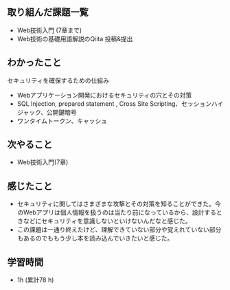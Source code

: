 ## 取り組んだ課題一覧

- Web技術入門 (7章まで)
- Web技術の基礎用語解説のQiita 投稿&提出

## わかったこと
セキュリティを確保するための仕組み
- Webアプリケーション開発におけるセキュリティの穴とその対策
- SQL Injection, prepared statement , Cross Site Scripting、セッションハイジャック、公開鍵暗号
- ワンタイムトークン、キャッシュ
　　
## 次やること
- Web技術入門(7章)

## 感じたこと
- セキュリティに関してはさまざまな攻撃とその対策を知ることができた。今のWebアプリは個人情報を扱うのは当たり前になっているから、設計するときなどにセキュリティを意識しないといけないんだなと感じた。
- この課題は一通り終えたけど、理解できていない部分や覚えれていない部分もあるのでももう少し本を読み込んでいきたいと感じた。
## 学習時間　
- 1h (累計78 h)
 
